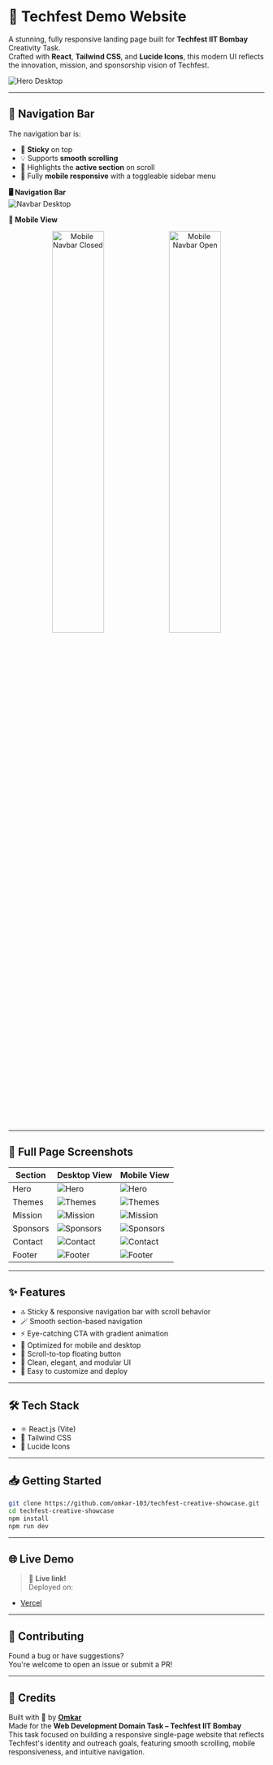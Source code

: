 # 🚀 Techfest Demo Website

A stunning, fully responsive landing page built for **Techfest IIT Bombay** Creativity Task.  
Crafted with **React**, **Tailwind CSS**, and **Lucide Icons**, this modern UI reflects the innovation, mission, and sponsorship vision of Techfest.

![Hero Desktop](./screenshots/hero-desktop.png)

---

## 🧭 Navigation Bar

The navigation bar is:

- 🧷 **Sticky** on top  
- 💡 Supports **smooth scrolling**  
- 🎯 Highlights the **active section** on scroll  
- 📱 Fully **mobile responsive** with a toggleable sidebar menu  

**🖥 Navigation Bar**  
![Navbar Desktop](./screenshots/navbar-desktop.png)

**📱 Mobile View**  
<div align="center">
  <img src="./screenshots/navbar-mobile-closed.png" alt="Mobile Navbar Closed" width="45%" />
  <img src="./screenshots/navbar-mobile-open.png" alt="Mobile Navbar Open" width="45%" />
</div>

---

## 📸 Full Page Screenshots

| Section     | Desktop View                                   | Mobile View                                   |
|-------------|------------------------------------------------|-----------------------------------------------|
| Hero        | ![Hero](./screenshots/hero-desktop.png)        | ![Hero](./screenshots/hero-mobile.png)        |
| Themes      | ![Themes](./screenshots/themes-desktop.png)    | ![Themes](./screenshots/themes-mobile.png)    |
| Mission     | ![Mission](./screenshots/mission-desktop.png)  | ![Mission](./screenshots/mission-mobile.png)  |
| Sponsors    | ![Sponsors](./screenshots/sponsors-desktop.png)| ![Sponsors](./screenshots/sponsors-mobile.png)|
| Contact     | ![Contact](./screenshots/contact-desktop.png)  | ![Contact](./screenshots/contact-mobile.png)  |
| Footer      | ![Footer](./screenshots/footer-desktop.png)    | ![Footer](./screenshots/footer-mobile.png)    |



---

## ✨ Features

- 🔝 Sticky & responsive navigation bar with scroll behavior  
- 🪄 Smooth section-based navigation  
- ⚡ Eye-catching CTA with gradient animation  
- 📱 Optimized for mobile and desktop  
- 🔼 Scroll-to-top floating button  
- 🎯 Clean, elegant, and modular UI  
- 🔧 Easy to customize and deploy  

---

## 🛠 Tech Stack

- ⚛️ React.js (Vite)  
- 💨 Tailwind CSS  
- 🎨 Lucide Icons  


---

## 📥 Getting Started

```bash
git clone https://github.com/omkar-103/techfest-creative-showcase.git
cd techfest-creative-showcase
npm install
npm run dev
```

---

## 🌐 Live Demo

> 🔗 **Live link!**  
>  Deployed on:
- [Vercel](https://vercel.com/)

---

## 🤝 Contributing

Found a bug or have suggestions?  
You're welcome to open an issue or submit a PR!

---


## 🙌 Credits

Built with 💙 by **[Omkar](https://www.linkedin.com/in/omkar-parelkar/)**  
Made for the **Web Development Domain Task – Techfest IIT Bombay**  
This task focused on building a responsive single-page website that reflects Techfest's identity and outreach goals, featuring smooth scrolling, mobile responsiveness, and intuitive navigation.
